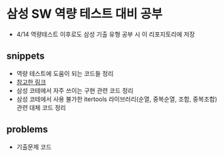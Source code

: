 # 삼성 SW 역량 테스트 대비 공부
- 4/14 역량테스트 이후로도 삼성 기출 유형 공부 시 이 리포지토리에 저장

## snippets
- 역량 테스트에 도움이 되는 코드들 정리
- [참고한 링크](https://velog.io/@rhdmstj17/%EC%82%BC%EC%84%B1-%EC%9D%B8%EC%9E%AC%EC%9B%90-%EB%93%A4%EC%96%B4%EA%B0%80%EA%B8%B0-%EC%A0%84-%EC%88%99%EC%A7%80%ED%95%98%EA%B3%A0-%EB%93%A4%EC%96%B4%EA%B0%80%EB%A9%B4-%EC%A2%8B%EC%9D%80-%EB%B9%88%EC%B6%9C-%EC%BD%94%EB%93%9C-%EC%9C%A0%ED%98%95-6%EA%B0%80%EC%A7%80)
- 삼성 코테에서 자주 쓰이는 구현 관련 코드 정리
- 삼성 코테에서 사용 불가한 itertools 라이브러리(순열, 중복순열, 조합, 중복조합) 관련 대체 코드 정리

## problems
- 기출문제 코드
